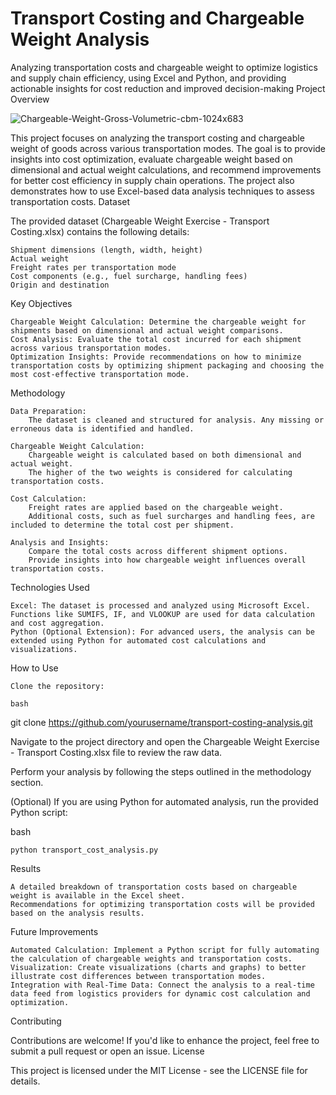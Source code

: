 # Transport Costing and Chargeable Weight Analysis
 Analyzing transportation costs and chargeable weight to optimize logistics and supply chain efficiency, using Excel and Python, and providing actionable insights for cost reduction and improved decision-making
Project Overview

![Chargeable-Weight-Gross-Volumetric-cbm-1024x683](https://github.com/user-attachments/assets/8420ecc9-c0ed-456c-aa88-07289652b33c)


This project focuses on analyzing the transport costing and chargeable weight of goods across various transportation modes. The goal is to provide insights into cost optimization, evaluate chargeable weight based on dimensional and actual weight calculations, and recommend improvements for better cost efficiency in supply chain operations. The project also demonstrates how to use Excel-based data analysis techniques to assess transportation costs.
Dataset

The provided dataset (Chargeable Weight Exercise - Transport Costing.xlsx) contains the following details:

    Shipment dimensions (length, width, height)
    Actual weight
    Freight rates per transportation mode
    Cost components (e.g., fuel surcharge, handling fees)
    Origin and destination

Key Objectives

    Chargeable Weight Calculation: Determine the chargeable weight for shipments based on dimensional and actual weight comparisons.
    Cost Analysis: Evaluate the total cost incurred for each shipment across various transportation modes.
    Optimization Insights: Provide recommendations on how to minimize transportation costs by optimizing shipment packaging and choosing the most cost-effective transportation mode.

Methodology

    Data Preparation:
        The dataset is cleaned and structured for analysis. Any missing or erroneous data is identified and handled.

    Chargeable Weight Calculation:
        Chargeable weight is calculated based on both dimensional and actual weight.
        The higher of the two weights is considered for calculating transportation costs.

    Cost Calculation:
        Freight rates are applied based on the chargeable weight.
        Additional costs, such as fuel surcharges and handling fees, are included to determine the total cost per shipment.

    Analysis and Insights:
        Compare the total costs across different shipment options.
        Provide insights into how chargeable weight influences overall transportation costs.

Technologies Used

    Excel: The dataset is processed and analyzed using Microsoft Excel. Functions like SUMIFS, IF, and VLOOKUP are used for data calculation and cost aggregation.
    Python (Optional Extension): For advanced users, the analysis can be extended using Python for automated cost calculations and visualizations.

How to Use

    Clone the repository:

    bash

git clone https://github.com/yourusername/transport-costing-analysis.git

Navigate to the project directory and open the Chargeable Weight Exercise - Transport Costing.xlsx file to review the raw data.

Perform your analysis by following the steps outlined in the methodology section.

(Optional) If you are using Python for automated analysis, run the provided Python script:

bash

    python transport_cost_analysis.py

Results

    A detailed breakdown of transportation costs based on chargeable weight is available in the Excel sheet.
    Recommendations for optimizing transportation costs will be provided based on the analysis results.

Future Improvements

    Automated Calculation: Implement a Python script for fully automating the calculation of chargeable weights and transportation costs.
    Visualization: Create visualizations (charts and graphs) to better illustrate cost differences between transportation modes.
    Integration with Real-Time Data: Connect the analysis to a real-time data feed from logistics providers for dynamic cost calculation and optimization.

Contributing

Contributions are welcome! If you'd like to enhance the project, feel free to submit a pull request or open an issue.
License

This project is licensed under the MIT License - see the LICENSE file for details.
